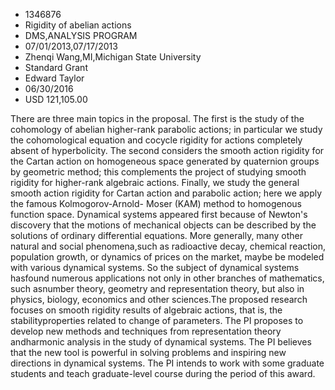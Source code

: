 
* 1346876
* Rigidity of abelian actions
* DMS,ANALYSIS PROGRAM
* 07/01/2013,07/17/2013
* Zhenqi Wang,MI,Michigan State University
* Standard Grant
* Edward Taylor
* 06/30/2016
* USD 121,105.00

There are three main topics in the proposal. The first is the study of the
cohomology of abelian higher-rank parabolic actions; in particular we study the
cohomological equation and cocycle rigidity for actions completely absent of
hyperbolicity. The second considers the smooth action rigidity for the Cartan
action on homogeneous space generated by quaternion groups by geometric method;
this complements the project of studying smooth rigidity for higher-rank
algebraic actions. Finally, we study the general smooth action rigidity for
Cartan action and parabolic action; here we apply the famous Kolmogorov-Arnold-
Moser (KAM) method to homogenous function space. Dynamical systems appeared
first because of Newton's discovery that the motions of mechanical objects can
be described by the solutions of ordinary differential equations. More
generally, many other natural and social phenomena,such as radioactive decay,
chemical reaction, population growth, or dynamics of prices on the market, maybe
be modeled with various dynamical systems. So the subject of dynamical systems
hasfound numerous applications not only in other branches of mathematics, such
asnumber theory, geometry and representation theory, but also in physics,
biology, economics and other sciences.The proposed research focuses on smooth
rigidity results of algebraic actions, that is, the stabilityproperties related
to change of parameters. The PI proposes to develop new methods and techniques
from representation theory andharmonic analysis in the study of dynamical
systems. The PI believes that the new tool is powerful in solving problems and
inspiring new directions in dynamical systems. The PI intends to work with some
graduate students and teach graduate-level course during the period of this
award.
